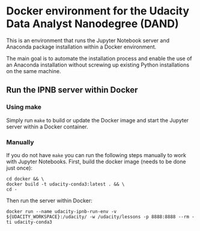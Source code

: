 # Docker environment for the Udacity Data Analyst Nanodegree (DAND)

This is an environment that runs the Jupyter Notebook server and Anaconda package
installation within a Docker environment.

The main goal is to automate the installation process and enable the use of an
Anaconda installation without screwing up existing Python installations on the
same machine.

## Run the IPNB server within Docker

### Using make

Simply run `make` to build or update the Docker image and start the Jupyter
server within a Docker container.

### Manually

If you do not have `make` you can run the following steps manually to work with
Jupyter Notebooks. First, build the docker image (needs to be done just once):
```
cd docker && \
docker build -t udacity-conda3:latest . && \
cd -
```

Then run the server within Docker:
```
docker run --name udacity-ipnb-run-env -v ${UDACITY_WORKSPACE}:/udacity/ -w /udacity/lessons -p 8888:8888 --rm -ti udacity-conda3
```

